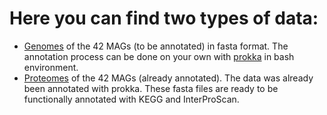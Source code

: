 # Here you can find two types of data:
- [Genomes](https://drive.google.com/drive/u/0/folders/1WYs3GdwyHIUmvKre3j58Tp4IQTQGGptn) of the 42 MAGs (to be annotated) in fasta format. The annotation process can be done on your own with [prokka](https://github.com/tseemann/prokka) in bash environment.
- [Proteomes](https://drive.google.com/drive/u/0/folders/1WYs3GdwyHIUmvKre3j58Tp4IQTQGGptn) of the 42 MAGs (already annotated). The data was already been annotated with prokka. These fasta files are ready to be functionally annotated with KEGG and InterProScan. 
